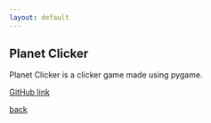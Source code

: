 ```yaml
---
layout: default
---
```


## Planet Clicker

Planet Clicker is a clicker game made using pygame.

[GitHub link](https://github.com/benk1378/Planet-Clicker.git)

[back](/)